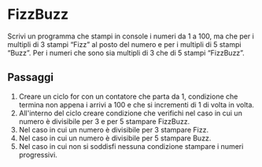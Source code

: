 # FizzBuzz

Scrivi un programma che stampi in console i numeri da 1 a 100,
ma che per i multipli di 3 stampi “Fizz” al posto del numero e per i multipli di 5 stampi “Buzz”.
Per i numeri che sono sia multipli di 3 che di 5 stampi “FizzBuzz”.

## Passaggi

1. Creare un ciclo for con un contatore che parta da 1, condizione che termina non appena i arrivi a 100 e che si incrementi di 1 di volta in volta.
2. All'interno del ciclo creare condizione che verifichi nel caso in cui un numero è divisibile per 3 e per 5 stampare FizzBuzz.
3. Nel caso in cui un numero è divisibile per 3 stampare Fizz.
4. Nel caso in cui un numero è divisibile per 5 stampare Buzz.
5. Nel caso in cui non si soddisfi nessuna condizione stampare i numeri progressivi.
